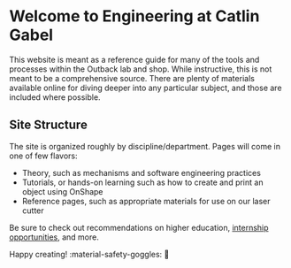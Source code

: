 # Welcome to Engineering at Catlin Gabel

This website is meant as a reference guide for many of the tools and processes within the Outback lab and shop. While instructive, this is not meant to be a comprehensive source. There are plenty of materials available online for diving deeper into any particular subject, and those are included where possible.

## Site Structure

The site is organized roughly by discipline/department. Pages will come in one of few flavors:

- Theory, such as mechanisms and software engineering practices
- Tutorials, or hands-on learning such as how to create and print an object using OnShape
- Reference pages, such as appropriate materials for use on our laser cutter

Be sure to check out recommendations on higher education, [internship opportunities](misc/internships.md), and more.

Happy creating! :material-safety-goggles: :hammer:
